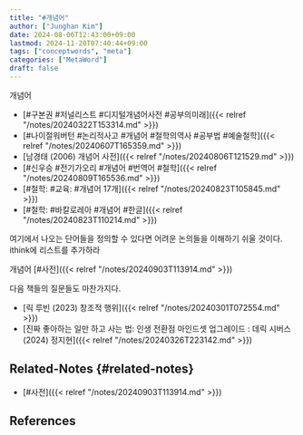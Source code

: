 ```yaml
---
title: "#개념어"
author: ["Junghan Kim"]
date: 2024-08-06T12:43:00+09:00
lastmod: 2024-11-20T07:40:44+09:00
tags: ["conceptwords", "meta"]
categories: ["MetaWord"]
draft: false
---
```


<!--more-->

개념어

-   [#구본권 #저널리스트 #디지털개념어사전 #공부의미래]({{< relref "/notes/20240322T153314.md" >}})
-   [#나이절워버턴 #논리적사고 #개념어 #철학의역사 #공부법 #예술철학]({{< relref "/notes/20240607T165359.md" >}})
-   [남경태 (2006) 개념어 사전]({{< relref "/notes/20240806T121529.md" >}})
-   [#신우승 #전기가오리 #개념어 #번역어 #철학]({{< relref "/notes/20240809T165536.md" >}})
-   [#철학: #교육: #개념어 17개]({{< relref "/notes/20240823T105845.md" >}})
-   [#철학: #바칼로레아 #개념어 #한글]({{< relref "/notes/20240823T110214.md" >}})

여기에서 나오는 단어들을 정의할 수 있다면 어려운 논의들을 이해하기 쉬울 것이다. ithink에 리스트를 추가하라

개념어 [#사전]({{< relref "/notes/20240903T113914.md" >}})

다음 책들의 질문들도 마찬가지다.

-   [릭 루빈 (2023) 창조적 행위]({{< relref "/notes/20240301T072554.md" >}})
-   [진짜 좋아하는 일만 하고 사는 법: 인생 전환점 마인드셋 업그레이드 : 데릭 시버스 (2024) 정지현]({{< relref "/notes/20240326T223142.md" >}})


## Related-Notes {#related-notes}

-   [#사전]({{< relref "/notes/20240903T113914.md" >}})

## References

<style>.csl-entry{text-indent: -1.5em; margin-left: 1.5em;}</style><div class="csl-bib-body">
</div>
